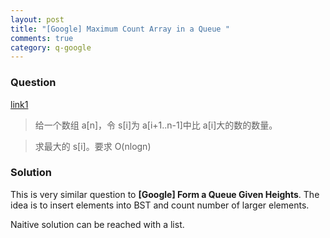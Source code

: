 ```yaml
---
layout: post
title: "[Google] Maximum Count Array in a Queue "
comments: true
category: q-google
---
```


### Question

[link1](http://www.mitbbs.com/article_t1/JobHunting/32856675_0_1.html#top)

> 给一个数组 a[n]，令 s[i]为 a[i+1..n-1]中比 a[i]大的数的数量。

> 求最大的 s[i]。要求 O(nlogn)

### Solution

This is very similar question to **[Google] Form a Queue Given Heights**. The idea is to insert elements into BST and count number of larger elements.

Naitive solution can be reached with a list.
